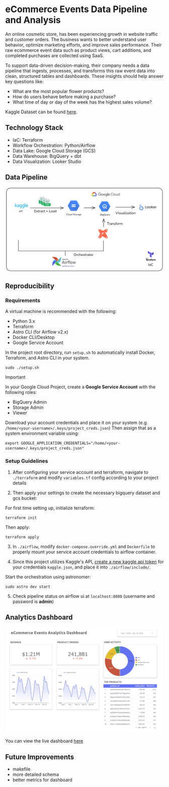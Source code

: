 # eCommerce Events Data Pipeline and Analysis
An online cosmetic store, has been experiencing growth in website traffic and customer orders. The business wants to better understand user behavior, optimize marketing efforts, and improve sales performance. Their raw ecommerce event data such as product views, cart additions, and completed purchases are collected using SaaS.

To support data-driven decision-making, their company needs a data pipeline that ingests, processes, and transforms this raw event data into clean, structured tables and dashboards. These insights should help answer key questions like:

- What are the most popular flower products?
- How do users behave before making a purchase?
- What time of day or day of the week has the highest sales volume?

Kaggle Dataset can be found [here](https://www.kaggle.com/datasets/mkechinov/ecommerce-events-history-in-cosmetics-shop).

## Technology Stack
- IaC: Terraform
- Workflow Orchestration: Python/Airflow
- Data Lake: Google Cloud Storage (GCS)
- Data Warehouse: BigQuery + dbt
- Data Visualization: Looker Studio

## Data Pipeline
![data pipeline](./images/de_pipeline.png)

## Reproducibility
### Requirements
A virtual machine is recommended with the following:
- Python 3.x
- Terraform
- Astro CLI (for Airflow v2.x)
- Docker CLI/Desktop 
- Google Service Account

In the project root directory, run `setup.sh` to automatically install Docker, Terraform, and Astro CLI in your system.
```
sudo ./setup.sh
```

> [!IMPORTANT]  
> In your Google Cloud Project, create a **Google Service Account** with the following roles:
> - BigQuery Admin
> - Storage Admin
> - Viewer
>
> Download your account credentials and place it on your system (e.g. `/home/<your-username>/.keys/project_creds.json`)
> Then assign that as a system environment variable using: 
> ```
> export GOOGLE_APPLICATION_CREDENTIALS="/home/<your-username>/.keys/project_creds.json"
> ```

### Setup Guidelines

1. After configuring your service account and terraform, navigate to `./terraform` and modify `variables.tf` config according to your project details

2. Then apply your settings to create the necessary bigquery dataset and gcs bucket:

For first time setting up, initialize terraform:
```
terraform init
```
Then apply:

```
terraform apply
```

3. In `./airflow`, modify `docker-compose.override.yml` and `Dockerfile` to properly mount your service account credentials to airflow container.

4. Since this project utilizes Kaggle's API, [create a new kaggle api token](https://www.kaggle.com/discussions/getting-started/524433) for your credentials `kaggle.json`, and place it into `./airflow/include/`.

Start the orchestration using astronomer:
```
sudo astro dev start
```

5. Check pipeline status on airflow ui at `localhost:8080` (username and password is **admin**)

## Analytics Dashboard
![dashboard screenshot](./images/dashboard.png)

You can view the live dashboard [here](https://lookerstudio.google.com/reporting/18ae7e54-43ec-426b-b21c-a5eaf34f6657)

## Future Improvements
- makefile
- more detailed schema
- better metrics for dashboard
